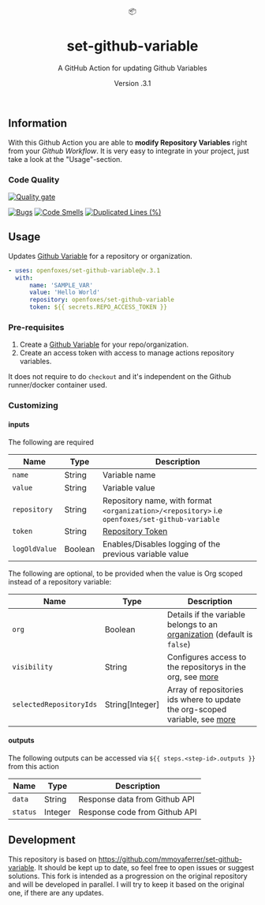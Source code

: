 <div align="center">
  📦
</div>
<h1 align="center">
    set-github-variable
</h1>

<p align="center">
   A GitHub Action for updating Github Variables
</p>

<p align="center">
   Version .3.1
</p>

<br />

## Information

With this Github Action you are able to **modify Repository Variables** right from your _Github Workflow_.
It is very easy to integrate in your project, just take a look at the "Usage"-section.

### Code Quality

[![Quality gate](https://sonarcloud.io/api/project_badges/quality_gate?project=OpenFoxes_set-github-variable)](https://sonarcloud.io/summary/new_code?id=OpenFoxes_set-github-variable)

[![Bugs](https://sonarcloud.io/api/project_badges/measure?project=OpenFoxes_set-github-variable&metric=bugs)](https://sonarcloud.io/summary/new_code?id=OpenFoxes_set-github-variable)
[![Code Smells](https://sonarcloud.io/api/project_badges/measure?project=OpenFoxes_set-github-variable&metric=code_smells)](https://sonarcloud.io/summary/new_code?id=OpenFoxes_set-github-variable)
[![Duplicated Lines (%)](https://sonarcloud.io/api/project_badges/measure?project=OpenFoxes_set-github-variable&metric=duplicated_lines_density)](https://sonarcloud.io/summary/new_code?id=OpenFoxes_set-github-variable)

## Usage

Updates [Github Variable](https://docs.github.com/en/actions/learn-github-actions/variables#creating-configuration-variables-for-a-repository) for a repository or organization.

```YAML
- uses: openfoxes/set-github-variable@v.3.1
  with:
      name: 'SAMPLE_VAR'
      value: 'Hello World'
      repository: openfoxes/set-github-variable
      token: ${{ secrets.REPO_ACCESS_TOKEN }}
```

### Pre-requisites

1. Create a [Github Variable](https://docs.github.com/en/actions/learn-github-actions/variables#creating-configuration-variables-for-a-repository) for your repo/organization.
2. Create an access token with access to manage actions repository variables.

It does not require to do `checkout` and it's independent on the Github runner/docker container used.

### Customizing

#### inputs

The following are required

| Name          | Type    | Description                                                                                                     |
| ------------- | ------- | --------------------------------------------------------------------------------------------------------------- |
| `name`        | String  | Variable name                                                                                                   |
| `value`       | String  | Variable value                                                                                                  |
| `repository`  | String  | Repository name, with format `<organization>/<repository>` i.e `openfoxes/set-github-variable`                  |
| `token`       | String  | [Repository Token](https://docs.github.com/en/github/authenticating-to-github/creating-a-personal-access-token) |
| `logOldValue` | Boolean | Enables/Disables logging of the previous variable value                                                         |

The following are optional, to be provided when the value is Org scoped instead of a repository variable:

| Name                    | Type            | Description                                                                                                                                                                            |
| ----------------------- | --------------- | -------------------------------------------------------------------------------------------------------------------------------------------------------------------------------------- |
| `org`                   | Boolean         | Details if the variable belongs to an [organization](https://docs.github.com/en/github/setting-up-and-managing-organizations-and-teams/about-organizations) (default is `false`)       |
| `visibility`            | String          | Configures access to the repositorys in the org, see [more](https://docs.github.com/en/rest/actions/variables?apiVersion=2022-11-28#update-an-organization-variable)                   |
| `selectedRepositoryIds` | String[Integer] | Array of repositories ids where to update the org-scoped variable, see [more](https://docs.github.com/en/rest/actions/variables?apiVersion=2022-11-28#update-an-organization-variable) |

#### outputs

The following outputs can be accessed via `${{ steps.<step-id>.outputs }}` from this action

| Name     | Type    | Description                   |
| -------- | ------- | ----------------------------- |
| `data`   | String  | Response data from Github API |
| `status` | Integer | Response code from Github API |

## Development

This repository is based on https://github.com/mmoyaferrer/set-github-variable.
It should be kept up to date, so feel free to open issues or suggest solutions.
This fork is intended as a progression on the original repository and will be developed in parallel.
I will try to keep it based on the original one, if there are any updates.

